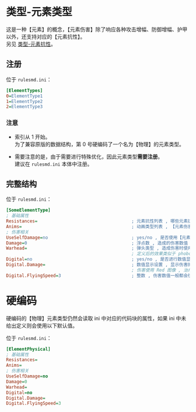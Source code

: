 # 类型-元素类型

这是一种【元素】的概念，【元素伤害】除了响应各种攻击增幅、防御增幅、护甲以外，还支持对应的【元素抗性】。  
另见 [类型-元素抗性](/元素伤害/类型-元素抗性.md#类型-元素抗性)。



## 注册

位于 `rulesmd.ini`：

```ini
[ElementTypes]
0=ElementType1
1=ElementType2
2=ElementType3
```

### 注意

* 索引从 1 开始。  
为了兼容原版的数据结构，第 0 号硬编码了一个名为【物理】的元素类型。

* 需要注意的是，由于需要进行特殊优化，因此元素类型**需要注册**。  
建议在 `rulesmd.ini` 本体中注册。



## 完整结构

位于 `rulesmd.ini`：

```ini
[SomeElementType]
; 基础属性
Resistances=                                    ; 元素抗性列表 , 哪些元素抗性可以影响此元素 , 默认值是 空
Anims=                                          ; 动画类型列表 , 【元素伤害】命中时播放的动画 , 动画属于攻击者 , 默认值是 空
; 伤害相关
UseSelfDamage=no                                ; yes/no , 是否使用【元素类型】自身定义的伤害而不是武器的伤害 , 以下效果需要 UseSelfDamage=yes , 默认值是 no
Damage=0                                        ; 浮点数 , 造成的伤害数值 , 默认值是 0 , 单位 : 点
Warhead=                                        ; 弹头类型 , 造成伤害时使用弹头 , 如果定义了弹头则会把伤害单独结算 , 否则伤害会合并进武器伤害中一起结算 , 默认值是 空
                                                ; 定义后的效果类似于 phobos 的多弹头逻辑
Digital=no                                      ; yes/no , 是否进行数值显示 , 默认值是 no
Digital.Damage=                                 ; 数值显示设置 , 显示伤害的数值 , 只显示自己的 , 且这里只显示数值不会显示血条 , 不设置不显示 , 默认值是 空
                                                ; 伤害使用 Red 图像 , 治疗使用 Full 图像 , 使用 Value 的设置并显示为正数 , 需要负号请使用 Separators.Value 属性自行添加
Digital.FlyingSpeed=3                           ; 整数 , 伤害数值一般都会往上飘 , 这里定义往上飘的速度 , 默认值是 3 , 单位 : 像素
```



# 硬编码

硬编码的【物理】元素类型仍然会读取 ini 中对应的代码块的属性，如果 ini 中未给出定义则会使用以下默认值。  

位于 `rulesmd.ini`：

```ini
[ElementPhysical]
; 基础属性
Resistances=
Anims=
; 伤害相关
UseSelfDamage=no
Damage=0
Warhead=
Digital=no
Digital.Damage=
Digital.FlyingSpeed=3
```